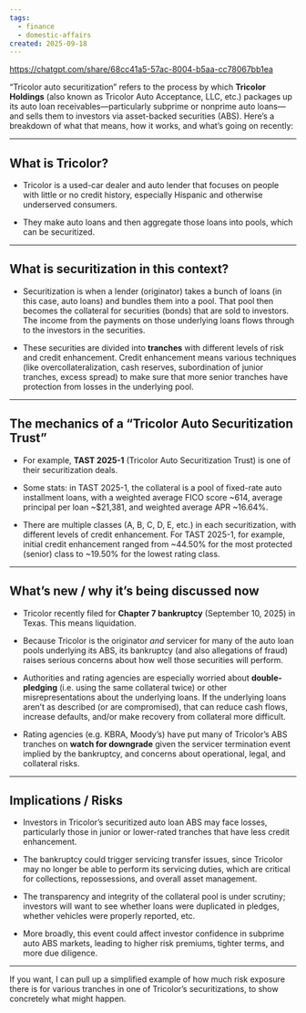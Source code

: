 ```yaml
---
tags:
  - finance
  - domestic-affairs
created: 2025-09-18
---
```


https://chatgpt.com/share/68cc41a5-57ac-8004-b5aa-cc78067bb1ea

“Tricolor auto securitization” refers to the process by which **Tricolor Holdings** (also known as Tricolor Auto Acceptance, LLC, etc.) packages up its auto loan receivables—particularly subprime or nonprime auto loans—and sells them to investors via asset-backed securities (ABS). Here’s a breakdown of what that means, how it works, and what’s going on recently:

---

## **What is Tricolor?**

- Tricolor is a used-car dealer and auto lender that focuses on people with little or no credit history, especially Hispanic and otherwise underserved consumers. 
    
- They make auto loans and then aggregate those loans into pools, which can be securitized. 
    

---

## **What is securitization in this context?**

- Securitization is when a lender (originator) takes a bunch of loans (in this case, auto loans) and bundles them into a pool. That pool then becomes the collateral for securities (bonds) that are sold to investors. The income from the payments on those underlying loans flows through to the investors in the securities. 
    
- These securities are divided into **tranches** with different levels of risk and credit enhancement. Credit enhancement means various techniques (like overcollateralization, cash reserves, subordination of junior tranches, excess spread) to make sure that more senior tranches have protection from losses in the underlying pool. 
    

---

## **The mechanics of a “Tricolor Auto Securitization Trust”**

- For example, **TAST 2025-1** (Tricolor Auto Securitization Trust) is one of their securitization deals. 
    
- Some stats: in TAST 2025-1, the collateral is a pool of fixed-rate auto installment loans, with a weighted average FICO score ~614, average principal per loan ~$21,381, and weighted average APR ~16.64%. 
    
- There are multiple classes (A, B, C, D, E, etc.) in each securitization, with different levels of credit enhancement. For TAST 2025-1, for example, initial credit enhancement ranged from ~44.50% for the most protected (senior) class to ~19.50% for the lowest rating class. 
    

---

## **What’s new / why it’s being discussed now**

- Tricolor recently filed for **Chapter 7 bankruptcy** (September 10, 2025) in Texas. This means liquidation. 
    
- Because Tricolor is the originator _and_ servicer for many of the auto loan pools underlying its ABS, its bankruptcy (and also allegations of fraud) raises serious concerns about how well those securities will perform. 
    
- Authorities and rating agencies are especially worried about **double-pledging** (i.e. using the same collateral twice) or other misrepresentations about the underlying loans. If the underlying loans aren’t as described (or are compromised), that can reduce cash flows, increase defaults, and/or make recovery from collateral more difficult. 
    
- Rating agencies (e.g. KBRA, Moody’s) have put many of Tricolor’s ABS tranches on **watch for downgrade** given the servicer termination event implied by the bankruptcy, and concerns about operational, legal, and collateral risks. 
    

---

## **Implications / Risks**

- Investors in Tricolor’s securitized auto loan ABS may face losses, particularly those in junior or lower-rated tranches that have less credit enhancement.
    
- The bankruptcy could trigger servicing transfer issues, since Tricolor may no longer be able to perform its servicing duties, which are critical for collections, repossessions, and overall asset management. 
    
- The transparency and integrity of the collateral pool is under scrutiny; investors will want to see whether loans were duplicated in pledges, whether vehicles were properly reported, etc.
    
- More broadly, this event could affect investor confidence in subprime auto ABS markets, leading to higher risk premiums, tighter terms, and more due diligence. 
    

---

If you want, I can pull up a simplified example of how much risk exposure there is for various tranches in one of Tricolor’s securitizations, to show concretely what might happen.